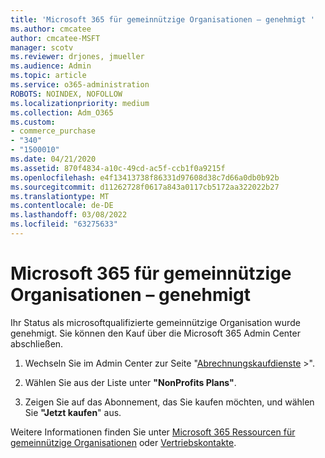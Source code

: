 ```yaml
---
title: 'Microsoft 365 für gemeinnützige Organisationen – genehmigt '
ms.author: cmcatee
author: cmcatee-MSFT
manager: scotv
ms.reviewer: drjones, jmueller
ms.audience: Admin
ms.topic: article
ms.service: o365-administration
ROBOTS: NOINDEX, NOFOLLOW
ms.localizationpriority: medium
ms.collection: Adm_O365
ms.custom:
- commerce_purchase
- "340"
- "1500010"
ms.date: 04/21/2020
ms.assetid: 870f4834-a10c-49cd-ac5f-ccb1f0a9215f
ms.openlocfilehash: e4f13413738f86331d97608d38c7d66a0db0b92b
ms.sourcegitcommit: d11262728f0617a843a0117cb5172aa322022b27
ms.translationtype: MT
ms.contentlocale: de-DE
ms.lasthandoff: 03/08/2022
ms.locfileid: "63275633"
---
```

# <a name="microsoft-365-for-nonprofits---approved"></a>Microsoft 365 für gemeinnützige Organisationen – genehmigt

Ihr Status als microsoftqualifizierte gemeinnützige Organisation wurde genehmigt. Sie können den Kauf über die Microsoft 365 Admin Center abschließen.

1. Wechseln Sie im Admin Center zur Seite "[Abrechnungskaufdienste](https://go.microsoft.com/fwlink/p/?linkid=868433)  \>".

2. Wählen Sie aus der Liste unter **"NonProfits Plans"**.

3. Zeigen Sie auf das Abonnement, das Sie kaufen möchten, und wählen Sie **"Jetzt kaufen**" aus.

Weitere Informationen finden Sie unter [Microsoft 365 Ressourcen für gemeinnützige Organisationen](https://www.microsoft.com/nonprofits/microsoft-365) oder [Vertriebskontakte](https://www.microsoft.com/nonprofits/contact-us).
